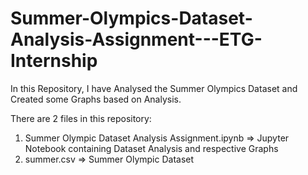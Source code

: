 # Summer-Olympics-Dataset-Analysis-Assignment---ETG-Internship
In this Repository, I have Analysed the Summer Olympics Dataset and Created some Graphs based on Analysis.

There are 2 files in this repository:
1. Summer Olympic Dataset Analysis Assignment.ipynb => Jupyter Notebook containing Dataset Analysis and respective Graphs
2. summer.csv => Summer Olympic Dataset
